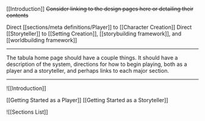 [[Introduction]] ~~Consider linking to the design pages here or detailing their contents~~

Direct [[sections/meta definitions/Player]] to [[Character Creation]]
Direct [[Storyteller]] to [[Setting Creation]], [[storybuilding framework]], and [[worldbuilding framework]]

---

The tabula home page should have a couple things. It should have a description of the system, directions for how to begin playing, both as a player and a storyteller, and perhaps links to each major section.

---

![[Introduction]]

[[Getting Started as a Player]]
[[Getting Started as a Storyteller]]

![[Sections List]]